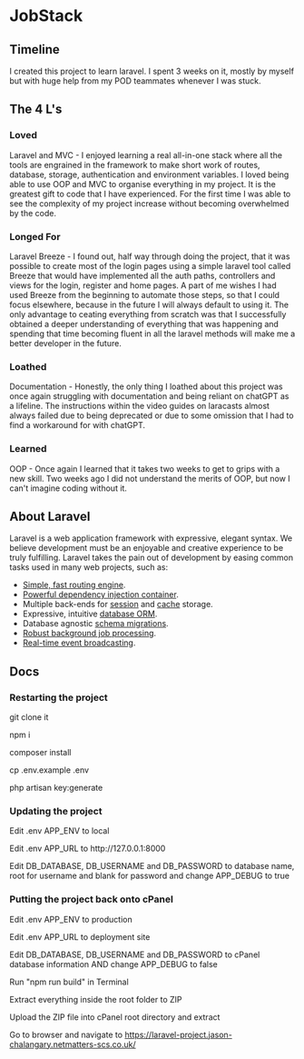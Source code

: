 # JobStack

## Timeline

I created this project to learn laravel. I spent 3 weeks on it, mostly by myself but with huge help from my POD teammates whenever I was stuck.

## The 4 L's

### Loved 
<p>Laravel and MVC - I enjoyed learning a real all-in-one stack where all the tools are engrained in the framework to make short work of routes, database, storage, authentication and environment variables. I loved being able to use OOP and MVC to organise everything in my project. It is the greatest gift to code that I have experienced. For the first time I was able to see the complexity of my project increase without becoming overwhelmed by the code.</p>

### Longed For 
<p>Laravel Breeze - I found out, half way through doing the project, that it was possible to create most of the login pages using a simple laravel tool called Breeze that would have implemented all the auth paths, controllers and views for the login, register and home pages. A part of me wishes I had used Breeze from the beginning to automate those steps, so that I could focus elsewhere, because in the future I will always default to using it. The only advantage to ceating everything from scratch was that I successfully obtained a deeper understanding of everything that was happening and spending that time becoming fluent in all the laravel methods will make me a better developer in the future.</p>


### Loathed
<p>Documentation - Honestly, the only thing I loathed about this project was once again struggling with documentation and being reliant on chatGPT as a lifeline. The instructions within the video guides on laracasts almost always failed due to being deprecated or due to some omission that I had to find a workaround for with chatGPT.</p>


### Learned
<p>OOP - Once again I learned that it takes two weeks to get to grips with a new skill. Two weeks ago I did not understand the merits of OOP, but now I can't imagine coding without it. </p>



## About Laravel

Laravel is a web application framework with expressive, elegant syntax. We believe development must be an enjoyable and creative experience to be truly fulfilling. Laravel takes the pain out of development by easing common tasks used in many web projects, such as:

- [Simple, fast routing engine](https://laravel.com/docs/routing).
- [Powerful dependency injection container](https://laravel.com/docs/container).
- Multiple back-ends for [session](https://laravel.com/docs/session) and [cache](https://laravel.com/docs/cache) storage.
- Expressive, intuitive [database ORM](https://laravel.com/docs/eloquent).
- Database agnostic [schema migrations](https://laravel.com/docs/migrations).
- [Robust background job processing](https://laravel.com/docs/queues).
- [Real-time event broadcasting](https://laravel.com/docs/broadcasting).

## Docs

### Restarting the project

<p>git clone it</p> 
<p>npm i</p> 
<p>composer install</p>
<p>cp .env.example .env</p>
<p>php artisan key:generate</p>

### Updating the project 

<p>Edit .env APP_ENV to local </p>
<p>Edit .env APP_URL to http://127.0.0.1:8000</p>
<p>Edit DB_DATABASE, DB_USERNAME and DB_PASSWORD to database name, root for username and blank for password and change APP_DEBUG to true</p>


### Putting the project back onto cPanel
<p>Edit .env APP_ENV to production</p>
<p>Edit .env APP_URL to deployment site</p>
<p>Edit DB_DATABASE, DB_USERNAME and DB_PASSWORD to cPanel database information AND change APP_DEBUG to false</p>
<p>Run "npm run build" in Terminal</p>
<p>Extract everything inside the root folder to ZIP</p>
<p>Upload the ZIP file into cPanel root directory and extract</p>
<p>Go to browser and navigate to <a href="https://laravel-project.jason-chalangary.netmatters-scs.co.uk">https://laravel-project.jason-chalangary.netmatters-scs.co.uk/</a></p>


